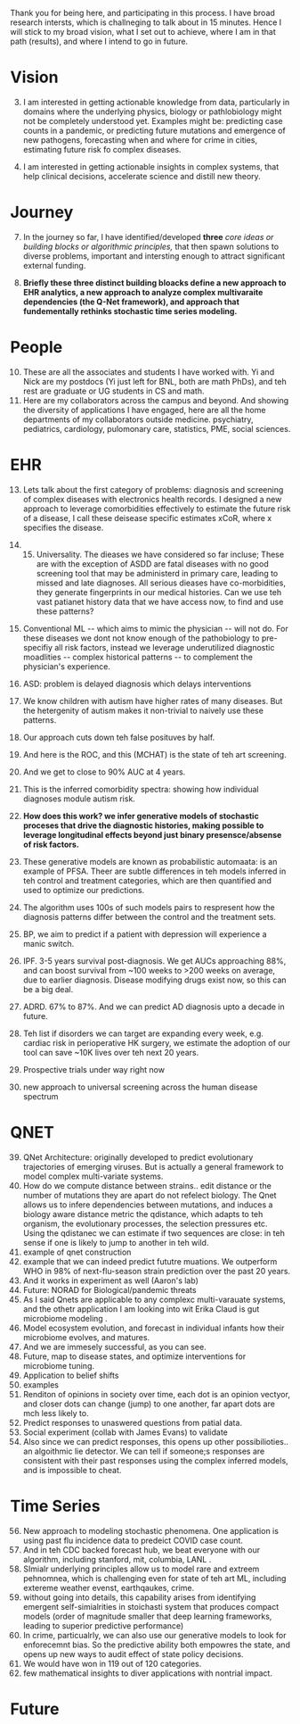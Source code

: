 Thank you for being here, and participating in this process. I have broad research intersts, which is  challneging to talk  about in 15 minutes. Hence I will stick to my broad vision, what I set out to achieve, where I am  in that path (results), and where I intend to go in future. 

# Vision

3. I am interested in getting actionable knowledge from data, particularly in domains where the underlying physics, biology or pathlobiology might not be completely understood yet. Examples might be: predicting case counts in a pandemic, or predicting future mutations and emergence of new pathogens, forecasting when and where for crime in cities, estimating future risk fo complex diseases.

6. I am interested in getting actionable insights in complex systems, that help clinical decisions, accelerate science and distill new theory.

# Journey 

7. In the journey so far, I have identified/developed **three** _core ideas or building blocks or algorithmic principles,_ that then spawn solutions to diverse problems, important and intersting enough to attract significant external funding. 

8. **Briefly these three distinct building bloacks define a new approach to EHR analytics, a new approach to analyze complex multivaraite dependencies (the Q-Net framework), and approach that fundementally rethinks stochastic time series modeling.**

# People 

10. These are all the associates and students I have worked with. Yi and Nick are my postdocs (Yi just left for BNL, both are math PhDs), and teh rest are graduate or UG students in CS and math. 
11. Here are my collaborators across the campus and beyond. And showing the diversity of applications I have engaged, here are all the home departments of my collaborators outside medicine. psychiatry, pediatrics, cardiology,  pulomonary care, statistics, PME, social sciences. 

# EHR

13. Lets talk about the first category of problems: diagnosis and screening of complex diseases with electronics health records. I designed a new approach to leverage comorbidities effectively to estimate the future risk of a disease, I call these deisease specific estimates xCoR, where x specifies the disease. 

14. 15. Universality. The dieases we have considered so far incluse; These are with the exception of ASDD are fatal diseases with no good screening tool that may be administerd in primary care, leading to missed and late diagnoses. All serious dieases have co-morbidities, they generate fingerprints in our medical histories. Can we use teh vast patianet history data that we have access now, to find and use these patterns?

16. Conventional ML -- which aims to mimic the physician -- will not do. For these diseases we dont not know enough of the pathobiology to pre-specifiy all risk factors, instead we leverage underutilized diagnostic moadlities -- complex historical patterns -- to complement the physician's experience.

17. ASD: problem is delayed diagnosis which delays interventions

18. We know children with autism have higher rates of many diseases. But the hetergenity of autism makes it non-trivial to naively use these patterns. 

19. Our approach cuts down teh false posituves by half.

20. And here is the ROC, and this (MCHAT) is the state of teh art screening.

21. And we get to close to 90% AUC at 4 years.

22. This is the inferred comorbidity spectra:  showing how individual diagnoses module autism risk. 
23. **How does this work? we infer generative models of stochastic proceses that drive the diagnostic histories, making possible to leverage longitudinal effects beyond just binary presensce/absense of risk factors.**
24. These generative models are known as probabilistic automaata: is an example of PFSA. Theer are subtle differences in teh models inferred in teh control and treatment categories, which are then quantified and used to optimize our predictions.
25. The algorithm uses 100s of such models pairs to respresent how the diagnosis patterns differ between the control and the treatment sets. 
26. BP, we aim to predict if a patient with depression will experience a manic switch. 
30. IPF. 3-5 years survival post-diagnosis. We get AUCs approaching 88%, and can boost survival from ~100 weeks to >200 weeks on average, due to earlier diagnosis. Disease modifying drugs exist now, so this can be a big deal.
31. ADRD. 67% to 87%. And we can predict AD diagnosis upto a decade in future. 
36. Teh list if disorders we can target are expanding every week, e.g. cardiac risk in perioperative HK surgery, we estimate the adoption of our tool can save ~10K lives over teh next 20 years.
37. Prospective trials under way right now
38. new approach to universal screening across the human disease spectrum

# QNET 


39. QNet Architecture: originally developed to predict evolutionary trajectories of emerging viruses. But is actually a general framework to model complex multi-variate systems.
40. How do we compute distance between strains.. edit distance or the number of mutations they are apart do not refelect biology. The Qnet allows us to infere dependencies between mutations, and induces a biology aware distance metric the qdistance, which adapts to teh organism, the evolutionary processes, the selection pressures etc. Using the qdistanec we can estimate if two sequences are close: in teh sense if one is likely to jump to another in teh wild. 
41. example of qnet construction
43. example that we can indeed predict fututre muations. We outperform WHO in 98% of next-flu-season strain prediction over the past 20 years.
44. And it works in experiment as well (Aaron's lab)
45. Future: NORAD for Biological/pandemic threats
46. As I said Qnets are applicable to any complexc multi-varauate systems, and the othetr application I am looking into wit Erika Claud is gut microbiome modeling .
47. Model ecosystem evolution, and forecast in individual infants how their microbiome evolves, and matures.
48. And we are immesely successful, as you can see.
49. Future, map to disease states, and optimize interventions for microbiome tuning.
50. Application to belief shifts
51. examples
52. Renditon of opinions in society over time, each dot is an opinion vectyor, and closer dots can change (jump) to one another, far apart dots are mch less likely to.
53. Predict responses to unaswered questions from patial data. 
54. Social experiment (collab with James Evans) to validate
55. Also since we can predict responses, this opens up other possibilioties.. an algoithmic lie detector. We can tell if someone;s responses are consistent with their past responses using the complex inferred models, and is impossible to cheat. 

# Time Series 


56. New approach to modeling stochastic phenomena. One application is using past flu incidence data to predeict COVID case count.
58. And in teh CDC backed forecast hub, we beat everyone with our algorithm, including stanford, mit, columbia, LANL .
59. SImialr underlying principles allow us to model rare and extreem pehnomnea, which is challenging even for state of teh art ML, including extereme weather evenst, earthqaukes, crime.
60. without going into details, this capability arises from identifying emergent self-simialrities in stoichasti system that produces compact models (order of magnitude smaller that deep learning frameworks, leading to superior predictive performance)
61. In crime, particualrly, we can also use our generative models to look for enforecemnt bias. So the predictive ability both empowres the state, and opens up new ways to audit effect of state policy decisions.
62. We would have won in 119 out of 120 categories.
63. few mathematical insights to diver applications with nontrial impact.

# Future


